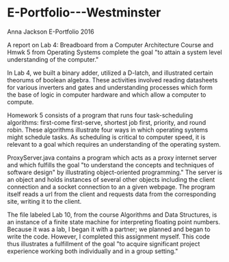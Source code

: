 # E-Portfolio---Westminster

Anna Jackson
E-Portfolio
2016

A report on Lab 4: Breadboard from a Computer Architecture Course and Hmwk 5 from Operating Systems complete the goal "to attain a system level understanding of the computer." 

  In Lab 4, we built a binary adder, utilized a D-latch, and illustrated certain theorums of boolean algebra. These activities involved reading datasheets for various inverters and gates and understanding processes which form the base of logic in computer hardware and which allow a computer to compute.
  
  Homework 5 consists of a program that runs four task-scheduling algorithms: first-come first-serve, shortest job first, priority, and round robin. These algorithms illustrate four ways in which operating systems might schedule tasks. As scheduling is critical to computer speed, it is relevant to a goal which requires an understanding of the operating system.
  
ProxyServer.java contains a program which acts as a proxy internet server and which fulfills the goal "to understand the concepts and techniques of software design" by illustrating object-oriented programming." The server is an object and holds instances of several other objects including the client connection and a socket connection to an a given webpage. The program itself reads a url from the client and requests data from the corresponding site, writing it to the client.

The file labeled Lab 10, from the course Algorithms and Data Structures, is an instance of a finite state machine for interpreting floating point numbers. Because it was a lab, I began it with a partner; we planned and began to write the code. However, I completed this assignment myself. This code thus illustrates a fulfillment of the goal "to acquire significant project experience working both individually and in a group setting."

